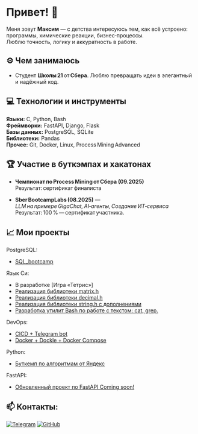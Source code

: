 # Привет! 👋

Меня зовут **Максим** — с детства интересуюсь тем, как всё устроено: программы, химические реакции, бизнес‑процессы.  
Люблю точность, логику и аккуратность в работе.  

## ⚙️ Чем занимаюсь
- Студент **Школы 21** от **Сбера**. Люблю превращать идеи в элегантный и надёжный код.

## 💻 Технологии и инструменты
**Языки:** C, Python, Bash  
**Фреймворки:** FastAPI, Django, Flask  
**Базы данных:** PostgreSQL, SQLite  
**Библиотеки:** Pandas  
**Прочее:** Git, Docker, Linux, Process Mining Advanced  

## 🏆 Участие в буткэмпах и хакатонах

- **Чемпионат по Process Mining от Сбера (09.2025)**  
  Результат: сертификат финалиста

- **Sber BootcampLabs (08.2025)** — *LLM на примере GigaChat, AI‑агенты, Создание ИТ‑сервиса*  
  Результат: 100 % — сертификат участника.  

## 📈 Мои проекты

PostgreSQL:
* [SQL_bootcamp](https://github.com/MxRight/SQL_bootcamp/tree/develop)
  
Язык Си:
* В разработке [Игра «Тетрис»]
* [Реализация библиотеки matrix.h](https://github.com/MxRight/c_matrix/tree/develop)
* [Реализация библиотеки decimal.h](https://github.com/MxRight/c_decimal/tree/develop)
* [Реализация библиотеки string.h с дополнениями](https://github.com/MxRight/c_string/tree/develop)
* [Разработка утилит Bash по работе с текстом: cat, grep.](https://github.com/MxRight/cat_and_grep_utils/tree/develop)

DevOps:
* [CICD + Telegram bot](https://github.com/MxRight/CICD_tg_bot/tree/develop)
* [Docker + Dockle + Docker Compose](https://github.com/MxRight/Docker/tree/develop)

Python:
* [Буткемп по алгоритмам от Яндекс](https://github.com/MxRight/YA_trngs_algrtms_3.0_B)

FastAPI:
* [Обновленный проект по FastAPI Coming soon!]()

## 📫 Контакты:
[![Telegram](https://img.shields.io/badge/Telegram-2CA5E0?style=for-the-badge&logo=telegram&logoColor=white)](https://t.me/max_right)
[![GitHub](https://img.shields.io/badge/GitHub-181717?style=for-the-badge&logo=github&logoColor=white)](https://github.com/MxRight)
